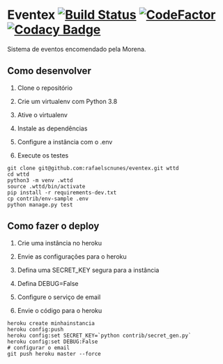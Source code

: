 # Eventex       [![Build Status](https://travis-ci.org/rafaelscnunes/eventex.svg?branch=master)](https://travis-ci.org/rafaelscnunes/eventex)   [![CodeFactor](https://www.codefactor.io/repository/github/rafaelscnunes/eventex/badge)](https://www.codefactor.io/repository/github/rafaelscnunes/eventex) [![Codacy Badge](https://api.codacy.com/project/badge/Grade/226116477cb44100a23805c199a037ba)](https://www.codacy.com/manual/rafaelscnunes/eventex?utm_source=github.com&amp;utm_medium=referral&amp;utm_content=rafaelscnunes/eventex&amp;utm_campaign=Badge_Grade)

Sistema de eventos encomendado pela Morena.

## Como desenvolver

1. Clone o repositório

2. Crie um virtualenv com Python 3.8

3. Ative o virtualenv

4. Instale as dependências

5. Configure a instância com o .env

6. Execute os testes

```console
git clone git@github.com:rafaelscnunes/eventex.git wttd
cd wttd
python3 -m venv .wttd
source .wttd/bin/activate
pip install -r requirements-dev.txt
cp contrib/env-sample .env
python manage.py test
```

## Como fazer o deploy

1. Crie uma instância no heroku

2. Envie as configurações para o heroku

3. Defina uma SECRET_KEY segura para a instância

4. Defina DEBUG=False

5. Configure o serviço de email

6. Envie o código para o heroku

```console
heroku create minhainstancia
heroku config:push
heroku config:set SECRET_KEY=`python contrib/secret_gen.py`
heroku config:set DEBUG:False
# configurar o email
git push heroku master --force
```
